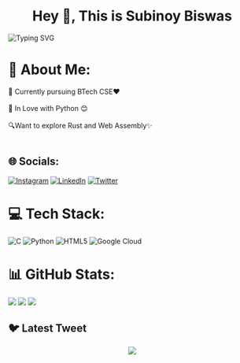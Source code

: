 <h1 align="center">Hey 👋, This is Subinoy Biswas </h1>

![Typing SVG](https://readme-typing-svg.demolab.com?font=&pause=1000&center=true&vCenter=true&width=435&lines=Tech+Enthusiast+and+Science+Lover+!;Building+DevDotCom)


# 💫 About Me:
🔭 Currently pursuing BTech CSE❤️<br><br>🌱 In Love with Python 😊<br><br>🔍Want to explore Rust and Web Assembly✨<br><br>


## 🌐 Socials:
[![Instagram](https://img.shields.io/badge/Instagram-%23E4405F.svg?logo=Instagram&logoColor=white)](https://instagram.com/biswas.subinoy) [![LinkedIn](https://img.shields.io/badge/LinkedIn-%230077B5.svg?logo=linkedin&logoColor=white)](https://linkedin.com/in/heysubinoy) [![Twitter](https://img.shields.io/badge/Twitter-%231DA1F2.svg?logo=Twitter&logoColor=white)](https://twitter.com/modernlyindian) 
# 💻 Tech Stack:
![C](https://img.shields.io/badge/c-%2300599C.svg?style=for-the-badge&logo=c&logoColor=white) ![Python](https://img.shields.io/badge/python-3670A0?style=for-the-badge&logo=python&logoColor=ffdd54) ![HTML5](https://img.shields.io/badge/html5-%23E34F26.svg?style=for-the-badge&logo=html5&logoColor=white) ![Google Cloud](https://img.shields.io/badge/Google%20Cloud-%234285F4.svg?style=for-the-badge&logo=google-cloud&logoColor=white) 
# 📊 GitHub Stats:
![](http://github-profile-summary-cards.vercel.app/api/cards/profile-details?username=subinoybiswas&theme=github_dark)
![](http://github-profile-summary-cards.vercel.app/api/cards/stats?username=subinoybiswas&theme=github_dark)
![](http://github-profile-summary-cards.vercel.app/api/cards/most-commit-language?username=subinoybiswas&theme=github_dark)

## 🐦 Latest Tweet
<p align="center">
<img src="https://gtce.itsvg.in/api?username=modernlyindian&theme=transparent" 
</p>



